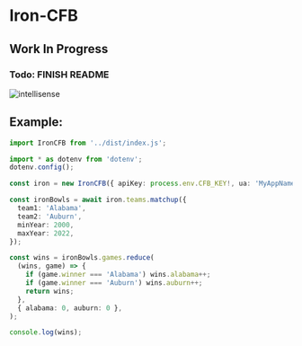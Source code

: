 # Iron-CFB

## Work In Progress

### Todo: FINISH README

![intellisense](https://i.imgur.com/eF0UGng.png)

## Example:

```ts
import IronCFB from '../dist/index.js';

import * as dotenv from 'dotenv';
dotenv.config();

const iron = new IronCFB({ apiKey: process.env.CFB_KEY!, ua: 'MyAppName/1.0.0 using IronCFB' });

const ironBowls = await iron.teams.matchup({
  team1: 'Alabama',
  team2: 'Auburn',
  minYear: 2000,
  maxYear: 2022,
});

const wins = ironBowls.games.reduce(
  (wins, game) => {
    if (game.winner === 'Alabama') wins.alabama++;
    if (game.winner === 'Auburn') wins.auburn++;
    return wins;
  },
  { alabama: 0, auburn: 0 },
);

console.log(wins);
```
